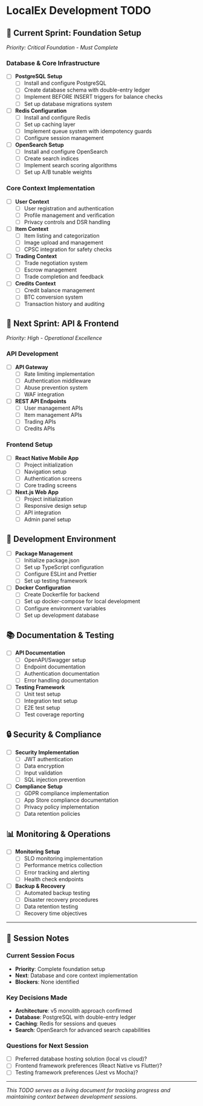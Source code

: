 # LocalEx Development TODO

## 🎯 **Current Sprint: Foundation Setup**
*Priority: Critical Foundation - Must Complete*

### Database & Core Infrastructure
- [ ] **PostgreSQL Setup**
  - [ ] Install and configure PostgreSQL
  - [ ] Create database schema with double-entry ledger
  - [ ] Implement BEFORE INSERT triggers for balance checks
  - [ ] Set up database migrations system

- [ ] **Redis Configuration**
  - [ ] Install and configure Redis
  - [ ] Set up caching layer
  - [ ] Implement queue system with idempotency guards
  - [ ] Configure session management

- [ ] **OpenSearch Setup**
  - [ ] Install and configure OpenSearch
  - [ ] Create search indices
  - [ ] Implement search scoring algorithms
  - [ ] Set up A/B tunable weights

### Core Context Implementation
- [ ] **User Context**
  - [ ] User registration and authentication
  - [ ] Profile management and verification
  - [ ] Privacy controls and DSR handling

- [ ] **Item Context**
  - [ ] Item listing and categorization
  - [ ] Image upload and management
  - [ ] CPSC integration for safety checks

- [ ] **Trading Context**
  - [ ] Trade negotiation system
  - [ ] Escrow management
  - [ ] Trade completion and feedback

- [ ] **Credits Context**
  - [ ] Credit balance management
  - [ ] BTC conversion system
  - [ ] Transaction history and auditing

## 🚀 **Next Sprint: API & Frontend**
*Priority: High - Operational Excellence*

### API Development
- [ ] **API Gateway**
  - [ ] Rate limiting implementation
  - [ ] Authentication middleware
  - [ ] Abuse prevention system
  - [ ] WAF integration

- [ ] **REST API Endpoints**
  - [ ] User management APIs
  - [ ] Item management APIs
  - [ ] Trading APIs
  - [ ] Credits APIs

### Frontend Setup
- [ ] **React Native Mobile App**
  - [ ] Project initialization
  - [ ] Navigation setup
  - [ ] Authentication screens
  - [ ] Core trading screens

- [ ] **Next.js Web App**
  - [ ] Project initialization
  - [ ] Responsive design setup
  - [ ] API integration
  - [ ] Admin panel setup

## 🔧 **Development Environment**
- [ ] **Package Management**
  - [ ] Initialize package.json
  - [ ] Set up TypeScript configuration
  - [ ] Configure ESLint and Prettier
  - [ ] Set up testing framework

- [ ] **Docker Configuration**
  - [ ] Create Dockerfile for backend
  - [ ] Set up docker-compose for local development
  - [ ] Configure environment variables
  - [ ] Set up development database

## 📚 **Documentation & Testing**
- [ ] **API Documentation**
  - [ ] OpenAPI/Swagger setup
  - [ ] Endpoint documentation
  - [ ] Authentication documentation
  - [ ] Error handling documentation

- [ ] **Testing Framework**
  - [ ] Unit test setup
  - [ ] Integration test setup
  - [ ] E2E test setup
  - [ ] Test coverage reporting

## 🔒 **Security & Compliance**
- [ ] **Security Implementation**
  - [ ] JWT authentication
  - [ ] Data encryption
  - [ ] Input validation
  - [ ] SQL injection prevention

- [ ] **Compliance Setup**
  - [ ] GDPR compliance implementation
  - [ ] App Store compliance documentation
  - [ ] Privacy policy implementation
  - [ ] Data retention policies

## 📊 **Monitoring & Operations**
- [ ] **Monitoring Setup**
  - [ ] SLO monitoring implementation
  - [ ] Performance metrics collection
  - [ ] Error tracking and alerting
  - [ ] Health check endpoints

- [ ] **Backup & Recovery**
  - [ ] Automated backup testing
  - [ ] Disaster recovery procedures
  - [ ] Data retention testing
  - [ ] Recovery time objectives

---

## 📝 **Session Notes**

### Current Session Focus
- **Priority**: Complete foundation setup
- **Next**: Database and core context implementation
- **Blockers**: None identified

### Key Decisions Made
- **Architecture**: v5 monolith approach confirmed
- **Database**: PostgreSQL with double-entry ledger
- **Caching**: Redis for sessions and queues
- **Search**: OpenSearch for advanced search capabilities

### Questions for Next Session
- [ ] Preferred database hosting solution (local vs cloud)?
- [ ] Frontend framework preferences (React Native vs Flutter)?
- [ ] Testing framework preferences (Jest vs Mocha)?

---

*This TODO serves as a living document for tracking progress and maintaining context between development sessions.*
